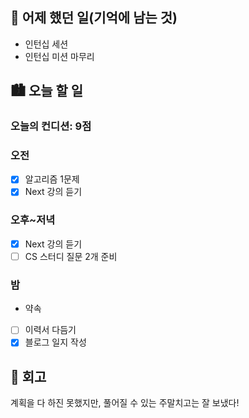 ## 🌃 어제 했던 일(기억에 남는 것)

- 인턴십 세션
- 인턴십 미션 마무리

## 🏙️ 오늘 할 일

### 오늘의 컨디션: 9점

### 오전

- [x] 알고리즘 1문제
- [x] Next 강의 듣기

### 오후~저녁

- [x] Next 강의 듣기
- [ ] CS 스터디 질문 2개 준비

### 밤

- 약속
- [ ] 이력서 다듬기
- [x] 블로그 일지 작성

## 🌆 회고

계획을 다 하진 못했지만, 풀어질 수 있는 주말치고는 잘 보냈다!
